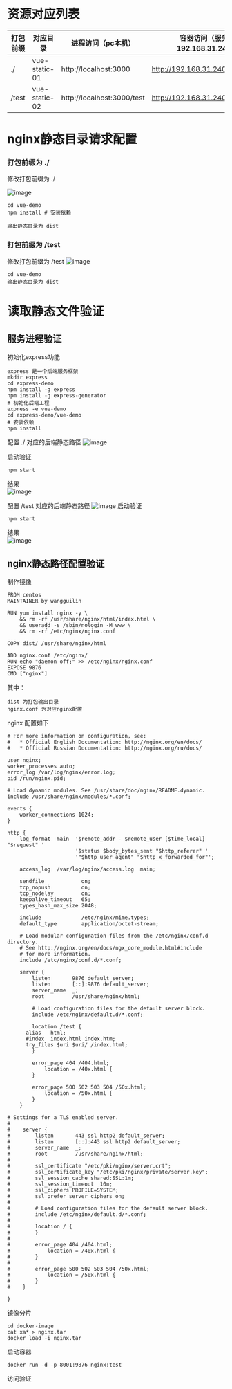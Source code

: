 # 资源对应列表

| 打包前缀 | 对应目录      | 进程访问（pc本机）         | 容器访问（服务器192.168.31.240） |
| -------- | ------------- | -------------------------- | -------------------------------- |
| ./       | vue-static-01 | http://localhost:3000      | http://192.168.31.240:8001/      |
| /test    | vue-static-02 | http://localhost:3000/test | http://192.168.31.240:8001/test/ |



# nginx静态目录请求配置

### 打包前缀为 ./

修改打包前缀为 ./

![image](https://github.com/Mountains-and-rivers/nginx_static_test/blob/main/images/vue_1.png)

```
cd vue-demo
npm install # 安装依赖

输出静态目录为 dist
```

### 打包前缀为 /test

修改打包前缀为 /test
![image](https://github.com/Mountains-and-rivers/nginx_static_test/blob/main/images/vue_2.png)
```
cd vue-demo
输出静态目录为 dist
```

# 读取静态文件验证

## 服务进程验证

初始化express功能

```
express 是一个后端服务框架
mkdir express
cd express-demo
npm install -g express
npm install -g express-generator
# 初始化后端工程
express -e vue-demo
cd express-demo/vue-demo
# 安装依赖
npm install 
```

配置 ./ 对应的后端静态路径
![image](https://github.com/Mountains-and-rivers/nginx_static_test/blob/main/images/express_1.png)

启动验证  
```
npm start
```
结果  
![image](https://github.com/Mountains-and-rivers/nginx_static_test/blob/main/images/process_1.png)

配置 /test 对应的后端静态路径
![image](https://github.com/Mountains-and-rivers/nginx_static_test/blob/main/images/express_2.png)
启动验证  
```
npm start
```
结果  
![image](https://github.com/Mountains-and-rivers/nginx_static_test/blob/main/images/process_2.png)
## nginx静态路径配置验证

制作镜像

```
FROM centos
MAINTAINER by wangguilin

RUN yum install nginx -y \
    && rm -rf /usr/share/nginx/html/index.html \
    && useradd -s /sbin/nologin -M www \
    && rm -rf /etc/nginx/nginx.conf

COPY dist/ /usr/share/nginx/html

ADD nginx.conf /etc/nginx/
RUN echo "daemon off;" >> /etc/nginx/nginx.conf
EXPOSE 9876
CMD ["nginx"]
```

其中：

```
dist 为打包输出目录
nginx.conf 为对应nginx配置
```

nginx 配置如下

```
# For more information on configuration, see:
#   * Official English Documentation: http://nginx.org/en/docs/
#   * Official Russian Documentation: http://nginx.org/ru/docs/

user nginx;
worker_processes auto;
error_log /var/log/nginx/error.log;
pid /run/nginx.pid;

# Load dynamic modules. See /usr/share/doc/nginx/README.dynamic.
include /usr/share/nginx/modules/*.conf;

events {
    worker_connections 1024;
}

http {
    log_format  main  '$remote_addr - $remote_user [$time_local] "$request" '
                      '$status $body_bytes_sent "$http_referer" '
                      '"$http_user_agent" "$http_x_forwarded_for"';

    access_log  /var/log/nginx/access.log  main;

    sendfile            on;
    tcp_nopush          on;
    tcp_nodelay         on;
    keepalive_timeout   65;
    types_hash_max_size 2048;

    include             /etc/nginx/mime.types;
    default_type        application/octet-stream;

    # Load modular configuration files from the /etc/nginx/conf.d directory.
    # See http://nginx.org/en/docs/ngx_core_module.html#include
    # for more information.
    include /etc/nginx/conf.d/*.conf;

    server {
        listen       9876 default_server;
        listen       [::]:9876 default_server;
        server_name  _;
        root         /usr/share/nginx/html;

        # Load configuration files for the default server block.
        include /etc/nginx/default.d/*.conf;

        location /test {
	  alias   html;
	  #index  index.html index.htm;
	  try_files $uri $uri/ /index.html;
        }

        error_page 404 /404.html;
            location = /40x.html {
        }

        error_page 500 502 503 504 /50x.html;
            location = /50x.html {
        }
    }

# Settings for a TLS enabled server.
#
#    server {
#        listen       443 ssl http2 default_server;
#        listen       [::]:443 ssl http2 default_server;
#        server_name  _;
#        root         /usr/share/nginx/html;
#
#        ssl_certificate "/etc/pki/nginx/server.crt";
#        ssl_certificate_key "/etc/pki/nginx/private/server.key";
#        ssl_session_cache shared:SSL:1m;
#        ssl_session_timeout  10m;
#        ssl_ciphers PROFILE=SYSTEM;
#        ssl_prefer_server_ciphers on;
#
#        # Load configuration files for the default server block.
#        include /etc/nginx/default.d/*.conf;
#
#        location / {
#        }
#
#        error_page 404 /404.html;
#            location = /40x.html {
#        }
#
#        error_page 500 502 503 504 /50x.html;
#            location = /50x.html {
#        }
#    }

}
```

镜像分片

```
cd docker-image
cat xa* > nginx.tar
docker load -i nginx.tar
```



启动容器

```
docker run -d -p 8001:9876 nginx:test
```

访问验证

